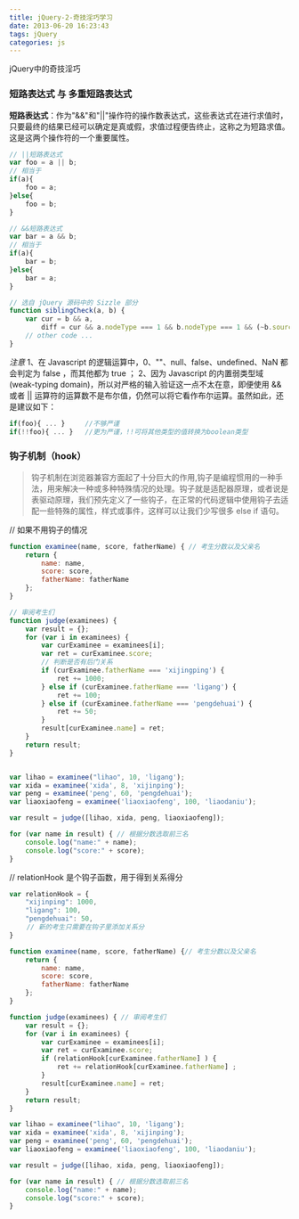 ```yaml
---
title: jQuery-2-奇技淫巧学习
date: 2013-06-20 16:23:43
tags: jQuery
categories: js
---
```

jQuery中的奇技淫巧
<!-- more -->
### 短路表达式 与 多重短路表达式

**短路表达式**：作为"&&"和"||"操作符的操作数表达式，这些表达式在进行求值时，只要最终的结果已经可以确定是真或假，求值过程便告终止，这称之为短路求值。这是这两个操作符的一个重要属性。
```javascript
// ||短路表达式
var foo = a || b;
// 相当于
if(a){
    foo = a;
}else{
    foo = b;
}

// &&短路表达式
var bar = a && b;
// 相当于
if(a){
    bar = b;
}else{
    bar = a;
}
```
```javascript
// 选自 jQuery 源码中的 Sizzle 部分
function siblingCheck(a, b) {
    var cur = b && a,
        diff = cur && a.nodeType === 1 && b.nodeType === 1 && (~b.sourceIndex || MAX_NEGATIVE) - (~a.sourceIndex || MAX_NEGATIVE);
    // other code ...
}
```
*注意*
1、在 Javascript 的逻辑运算中，0、""、null、false、undefined、NaN 都会判定为 false ，而其他都为 true ；
2、因为 Javascript 的内置弱类型域 (weak-typing domain)，所以对严格的输入验证这一点不太在意，即便使用 && 或者 || 运算符的运算数不是布尔值，仍然可以将它看作布尔运算。虽然如此，还是建议如下：
```javascript
if(foo){ ... }     //不够严谨
if(!!foo){ ... }   //更为严谨，!!可将其他类型的值转换为boolean类型
```

### 钩子机制（hook）
> 钩子机制在浏览器兼容方面起了十分巨大的作用,钩子是编程惯用的一种手法，用来解决一种或多种特殊情况的处理。钩子就是适配器原理，或者说是表驱动原理，我们预先定义了一些钩子，在正常的代码逻辑中使用钩子去适配一些特殊的属性，样式或事件，这样可以让我们少写很多 else if 语句。

// 如果不用钩子的情况
```javascript
function examinee(name, score, fatherName) { // 考生分数以及父亲名
    return {
        name: name,
        score: score,
        fatherName: fatherName
    };
}

// 审阅考生们
function judge(examinees) {
    var result = {};
    for (var i in examinees) {
        var curExaminee = examinees[i];
        var ret = curExaminee.score;
        // 判断是否有后门关系
        if (curExaminee.fatherName === 'xijingping') {
            ret += 1000;
        } else if (curExaminee.fatherName === 'ligang') {
            ret += 100;
        } else if (curExaminee.fatherName === 'pengdehuai') {
            ret += 50;
        }
        result[curExaminee.name] = ret;
    }
    return result;
}


var lihao = examinee("lihao", 10, 'ligang');
var xida = examinee('xida', 8, 'xijinping');
var peng = examinee('peng', 60, 'pengdehuai');
var liaoxiaofeng = examinee('liaoxiaofeng', 100, 'liaodaniu');

var result = judge([lihao, xida, peng, liaoxiaofeng]);

for (var name in result) { // 根据分数选取前三名
    console.log("name:" + name);
    console.log("score:" + score);
}
```
// relationHook 是个钩子函数，用于得到关系得分
```javascript
var relationHook = {
    "xijinping": 1000,
    "ligang": 100,
    "pengdehuai": 50,
　　 // 新的考生只需要在钩子里添加关系分
}

function examinee(name, score, fatherName) {// 考生分数以及父亲名
    return {
        name: name,
        score: score,
        fatherName: fatherName
    };
}

function judge(examinees) { // 审阅考生们
    var result = {};
    for (var i in examinees) {
        var curExaminee = examinees[i];
        var ret = curExaminee.score;
        if (relationHook[curExaminee.fatherName] ) {
            ret += relationHook[curExaminee.fatherName] ;
        }
        result[curExaminee.name] = ret;
    }
    return result;
}

var lihao = examinee("lihao", 10, 'ligang');
var xida = examinee('xida', 8, 'xijinping');
var peng = examinee('peng', 60, 'pengdehuai');
var liaoxiaofeng = examinee('liaoxiaofeng', 100, 'liaodaniu');

var result = judge([lihao, xida, peng, liaoxiaofeng]);

for (var name in result) { // 根据分数选取前三名
    console.log("name:" + name);
    console.log("score:" + score);
}
```